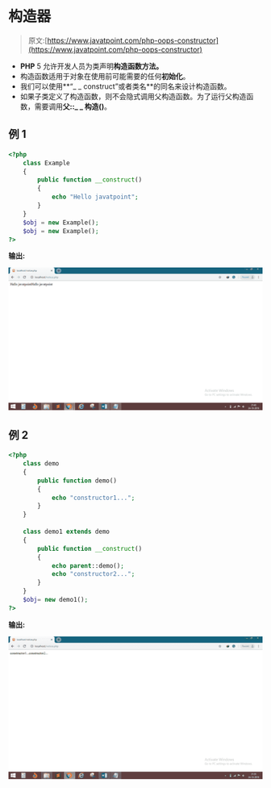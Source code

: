 # 构造器

> 原文:[https://www.javatpoint.com/php-oops-constructor](https://www.javatpoint.com/php-oops-constructor)

*   **PHP** 5 允许开发人员为类声明**构造函数方法。**
*   构造函数适用于对象在使用前可能需要的任何**初始化**。
*   我们可以使用**“_ _ construct”或者类名**的同名来设计构造函数。
*   如果子类定义了构造函数，则不会隐式调用父构造函数。为了运行父构造函数，需要调用**父::_ _ 构造()**。

## 例 1

```php
<?php
	class Example
	{
		public function __construct()
		{
			echo "Hello javatpoint";
		}
	}
	$obj = new Example();
	$obj = new Example();
?>

```

**输出:**

![CONSTRUCTOR](img/f92fbc80df2ec8eda27f04e9fe525072.png)

## 例 2

```php
<?php
	class demo
	{
		public function demo()
		{
			echo "constructor1...";
		}
	}

	class demo1 extends demo
	{
		public function __construct()
		{
			echo parent::demo();
			echo "constructor2...";
		}
	}
	$obj= new demo1();
?>

```

**输出:**

![CONSTRUCTOR](img/566d602625248f6a7daecfd2c85dabb8.png)